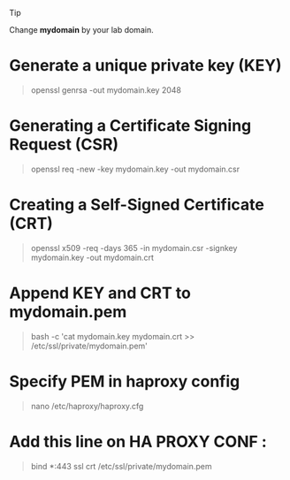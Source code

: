 > [!TIP]
> Change **mydomain** by your lab domain.

# Generate a unique private key (KEY)
> openssl genrsa -out mydomain.key 2048

# Generating a Certificate Signing Request (CSR)
> openssl req -new -key mydomain.key -out mydomain.csr

# Creating a Self-Signed Certificate (CRT)
> openssl x509 -req -days 365 -in mydomain.csr -signkey mydomain.key -out mydomain.crt

# Append KEY and CRT to mydomain.pem
> bash -c 'cat mydomain.key mydomain.crt >> /etc/ssl/private/mydomain.pem'

# Specify PEM in haproxy config
> nano /etc/haproxy/haproxy.cfg

# Add this line on HA PROXY CONF :
> bind *:443 ssl crt /etc/ssl/private/mydomain.pem
